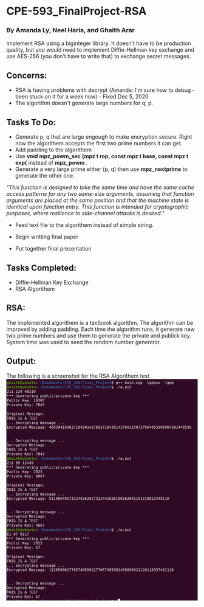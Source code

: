 # CPE-593_FinalProject-RSA
### By Amanda Ly, Neel Haria, and Ghaith Arar
Implement RSA using a biginteger library. It doesn’t have to be production quality, but you would need to implement Diffie-Hellman key exchange and use AES-256 (you don’t have to write that) to exchange secret messages.


## Concerns: 
- RSA is having problems with decrypt (Amanda: I'm sure how to debug - been stuck on it for a week now) - Fixed Dec 5, 2020
- The algorithm doesn't generate large numbers for q, p. 

## Tasks To Do: 
- Generate p, q that are large engough to make encryption secure. Right now the algorithem accepts the first two prime numbers it can get.
- Add padding to the algorithem
- Use **void mpz_powm_sec (mpz t rop, const mpz t base, const mpz t exp(** instead of  **mpz_powm** .
- Generate a very large prime either (p, q) then use **mpz_nextprime** to generate the other one.

*"This function is designed to take the same time and have the same cache access patterns for any two same-size arguments, assuming that function arguments are placed at the same position and that the machine state is identical upon function entry. This function is intended for cryptographic purposes, where resilience to side-channel attacks is desired."*

- Feed text file to the algorithem instead of simple string.

- Begin writting final paper
- Put together final presentation

## Tasks Completed: 
- Diffie-Hellman Key Exchange
- RSA Algorithem

## RSA: 
The implemented algorithem is a textbook algorithm. The algorithm can be improved by adding padding. Each time the algorithm runs, it generate new two prime numbers and use them to generate the private and publick key. System time was used to seed the random number generator. 

## Output:
The following is a screenshot for the RSA Algorithem test
![alt text](https://raw.githubusercontent.com/amandal3/CPE-593_FinalProject-RSA/main/Research%20Papers/RSA_test.png)
